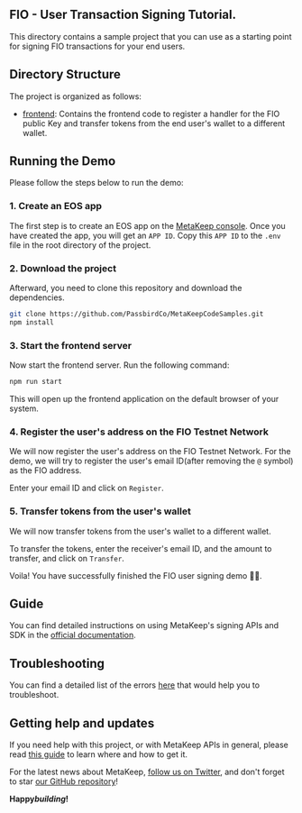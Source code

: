 ## FIO - User Transaction Signing Tutorial.

This directory contains a sample project that you can use as a starting point for signing FIO transactions for your end users.

## Directory Structure

The project is organized as follows:

- [frontend](./frontend): Contains the frontend code to register a handler for the FIO public Key and transfer tokens from the end user's wallet to a different wallet.

## Running the Demo

Please follow the steps below to run the demo:

### 1. Create an EOS app

The first step is to create an EOS app on the [MetaKeep console](https://console.metakeep.xyz). Once you have created the app, you will get an `APP ID`. Copy this `APP ID` to the `.env` file in the root directory of the project.

### 2. Download the project

Afterward, you need to clone this repository and download the dependencies.

```sh
git clone https://github.com/PassbirdCo/MetaKeepCodeSamples.git
npm install
```

### 3. Start the frontend server

Now start the frontend server. Run the following command:

```sh
npm run start
```

This will open up the frontend application on the default browser of your system.

### 4. Register the user's address on the FIO Testnet Network

We will now register the user's address on the FIO Testnet Network. For the demo, we will try to register the user's email ID(after removing the `@` symbol) as the FIO address.

Enter your email ID and click on `Register`.

### 5. Transfer tokens from the user's wallet

We will now transfer tokens from the user's wallet to a different wallet.

To transfer the tokens, enter the receiver's email ID, and the amount to transfer, and click on `Transfer`.

Voila! You have successfully finished the FIO user signing demo 🎉🎉.

## Guide

You can find detailed instructions on using MetaKeep's signing APIs and SDK in the [official documentation](https://docs.metakeep.xyz/).

## Troubleshooting

You can find a detailed list of the errors [here](https://docs.metakeep.xyz/reference/api-error-status) that would help you to troubleshoot.

## Getting help and updates

If you need help with this project, or with MetaKeep APIs in general, please read [this guide](https://docs.metakeep.xyz/) to learn where and how to get it.

For the latest news about MetaKeep, [follow us on Twitter](https://twitter.com/metakeep), and don't forget to star [our GitHub repository](https://github.com/PassbirdCo/MetaKeepCodeSamples.git)!

**Happy*building*!**
